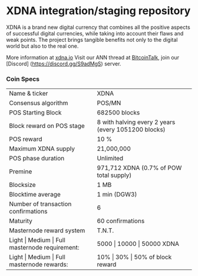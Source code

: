XDNA integration/staging repository
=====================================

XDNA is a brand new digital currency that combines all the positive aspects of successful digital currencies, while taking into account their flaws and weak points.
The project brings tangible benefits not only to the digital world but also to the real one.


More information at [xdna.io](https://xdna.io) Visit our ANN thread at [BitcoinTalk](https://bitcointalk.org/index.php?topic=4517612.0), join our [Discord] (https://discord.gg/S9adMgS) server.

### Coin Specs

<table>
<tr><td>Name & ticker</td><td>XDNA</td></tr>
<tr><td>Consensus algorithm</td><td>POS/MN</td></tr>
<tr><td>POS Starting Block</td><td>682500 blocks</td></tr>
<tr><td>Block reward on POS stage</td><td>8 with halving every 2 years (every 1051200 blocks)</td></tr>
<tr><td>POS reward </td><td>10 %</td></tr>
<tr><td>Maximum XDNA supply </td><td>21,000,000</td></tr>
<tr><td>POS phase duration</td><td>Unlimited</td></tr>
<tr><td>Premine</td><td>971,712 XDNA (0.7% of POW total supply)</td></tr>
<tr><td>Blocksize</td><td>1 MB</td></tr>
<tr><td>Blocktime average</td><td>1 min (DGW3)</td></tr>
<tr><td>Number of transaction confirmations</td><td>6</td></tr>
<tr><td>Maturity</td><td>60 confirmations</td></tr>
<tr><td>Masternode reward system </td><td>T.N.T.</td></tr>
<tr><td>Light | Medium | Full masternode requirement:</td><td>5000 | 10000 | 50000 XDNA</td></tr>
<tr><td>Light | Medium | Full masternode rewards:</td><td>    10%  | 30%   | 50% of block reward</td></tr>
</table>

